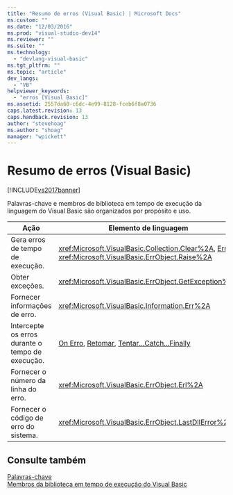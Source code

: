 ```yaml
---
title: "Resumo de erros (Visual Basic) | Microsoft Docs"
ms.custom: ""
ms.date: "12/03/2016"
ms.prod: "visual-studio-dev14"
ms.reviewer: ""
ms.suite: ""
ms.technology: 
  - "devlang-visual-basic"
ms.tgt_pltfrm: ""
ms.topic: "article"
dev_langs: 
  - "VB"
helpviewer_keywords: 
  - "erros [Visual Basic]"
ms.assetid: 2557da60-c6dc-4e99-8128-fceb6f8a0736
caps.latest.revision: 13
caps.handback.revision: 13
author: "stevehoag"
ms.author: "shoag"
manager: "wpickett"
---
```

# Resumo de erros (Visual Basic)
[!INCLUDE[vs2017banner](../../../csharp/includes/vs2017banner.md)]

Palavras\-chave e membros de biblioteca em tempo de execução da linguagem do Visual Basic são organizados por propósito e uso.  
  
|Ação|Elemento de linguagem|  
|----------|---------------------------|  
|Gera erros de tempo de execução.|<xref:Microsoft.VisualBasic.Collection.Clear%2A>, [Erro](../../../visual-basic/language-reference/statements/error-statement.md), <xref:Microsoft.VisualBasic.ErrObject.Raise%2A>|  
|Obter exceções.|<xref:Microsoft.VisualBasic.ErrObject.GetException%2A>|  
|Fornecer informações de erro.|<xref:Microsoft.VisualBasic.Information.Err%2A>|  
|Intercepte os erros durante o tempo de execução.|[On Erro](../../../visual-basic/language-reference/statements/on-error-statement.md), [Retomar](../../../visual-basic/language-reference/statements/resume-statement.md), [Tentar...Catch...Finally](../../../visual-basic/language-reference/statements/try-catch-finally-statement.md)|  
|Fornecer o número da linha do erro.|<xref:Microsoft.VisualBasic.ErrObject.Erl%2A>|  
|Fornecer o código de erro do sistema.|<xref:Microsoft.VisualBasic.ErrObject.LastDllError%2A>|  
  
## Consulte também  
 [Palavras\-chave](../../../visual-basic/language-reference/keywords/index.md)   
 [Membros da biblioteca em tempo de execução do Visual Basic](../../../visual-basic/language-reference/runtime-library-members.md)